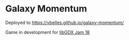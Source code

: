 # Galaxy Momentum
Deployed to https://vbelles.github.io/galaxy-momentum/

Game in development for [libGDX Jam 18](https://itch.io/jam/libgdx-jam-18)
